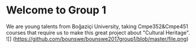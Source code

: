 # Welcome to Group 1
We are young talents from Boğaziçi University, taking Cmpe352&Cmpe451 courses that require us to make this great project about "Cultural Heritage".
![] (https://github.com/bounswe/bounswe2017group1/blob/master/file.png)

